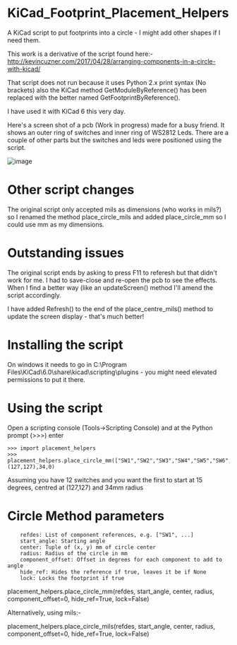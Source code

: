# KiCad_Footprint_Placement_Helpers

A KiCad script to put footprints into a circle - I might add other shapes if I need them.

This work is a derivative of the script found here:-
http://kevincuzner.com/2017/04/28/arranging-components-in-a-circle-with-kicad/

That script does not run because it uses Python 2.x print syntax (No brackets) also the KiCad method GetModuleByReference() has been replaced with the better named GetFootprintByReference().

I have used it with KiCad 6 this very day.

Here's a screen shot of a pcb (Work in progress) made for a busy friend. It shows an outer ring of switches and inner ring of WS2812 Leds. There are a couple of other parts but the switches and leds were positioned using the script.

![image](https://user-images.githubusercontent.com/15849181/175064998-c0fbd2fa-526c-452b-98ff-293a20f63809.png)

# Other script changes

The original script only accepted mils as dimensions (who works in mils?) so I renamed the method place_circle_mils and added place_circle_mm so I could use mm as my dimensions.

# Outstanding issues

The original script ends by asking to press F11 to referesh but that didn't work for me. I had to save-close and re-open the pcb to see the effects. When I find a better way (like an updateScreen() method I'll amend the script accordingly.

I have added Refresh() to the end of the place_centre_mils() method to update the screen display - that's much better!

# Installing the script

On windows it needs to go in C:\Program Files\KiCad\6.0\share\kicad\scripting\plugins - you might need elevated permissions to put it there.

# Using the script

Open a scripting console (Tools->Scripting Console) and at the Python prompt (>>>) enter
```
>>> import placement_helpers
>>> placement_helpers.place_circle_mm(["SW1","SW2","SW3","SW4","SW5","SW6","SW7","SW8","SW9","SW10","SW11","SW12"],15,(127,127),34,0)
```

Assuming you have 12 switches and you want the first to start at 15 degrees, centred at (127,127) and 34mm radius

# Circle Method parameters
```
    refdes: List of component references, e.g. ["SW1", ...]
    start_angle: Starting angle
    center: Tuple of (x, y) mm of circle center
    radius: Radius of the circle in mm
    component_offset: Offset in degrees for each component to add to angle
    hide_ref: Hides the reference if true, leaves it be if None
    lock: Locks the footprint if true
```
placement_helpers.place_circle_mm(refdes, start_angle, center, radius, component_offset=0, hide_ref=True, lock=False)

Alternatively, using mils:-

placement_helpers.place_circle_mils(refdes, start_angle, center, radius, component_offset=0, hide_ref=True, lock=False)

